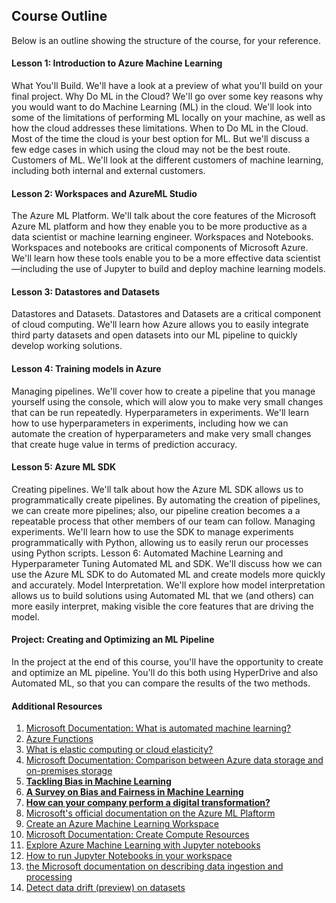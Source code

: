 ## Course Outline

Below is an outline showing the structure of the course, for your reference.

#### Lesson 1: Introduction to Azure Machine Learning

What You'll Build. We'll have a look at a preview of what you'll build on your final project.
Why Do ML in the Cloud? We'll go over some key reasons why you would want to do Machine Learning (ML) in the cloud. We'll look into some of the limitations of performing ML locally on your machine, as well as how the cloud addresses these limitations.
When to Do ML in the Cloud. Most of the time the cloud is your best option for ML. But we'll discuss a few edge cases in which using the cloud may not be the best route.
Customers of ML. We'll look at the different customers of machine learning, including both internal and external customers.

#### Lesson 2: Workspaces and AzureML Studio

The Azure ML Platform. We'll talk about the core features of the Microsoft Azure ML platform and how they enable you to be more productive as a data scientist or machine learning engineer.
Workspaces and Notebooks. Workspaces and notebooks are critical components of Microsoft Azure. We'll learn how these tools enable you to be a more effective data scientist—including the use of Jupyter to build and deploy machine learning models.
#### Lesson 3: Datastores and Datasets

Datastores and Datasets. Datastores and Datasets are a critical component of cloud computing. We'll learn how Azure allows you to easily integrate third party datasets and open datasets into our ML pipeline to quickly develop working solutions.

#### Lesson 4: Training models in Azure

Managing pipelines. We'll cover how to create a pipeline that you manage yourself using the console, which will alow you to make very small changes that can be run repeatedly.
Hyperparameters in experiments. We'll learn how to use hyperparameters in experiments, including how we can automate the creation of hyperparameters and make very small changes that create huge value in terms of prediction accuracy.

#### Lesson 5: Azure ML SDK

Creating pipelines. We'll talk about how the Azure ML SDK allows us to programmatically create pipelines. By automating the creation of pipelines, we can create more pipelines; also, our pipeline creation becomes a a repeatable process that other members of our team can follow.
Managing experiments. We'll learn how to use the SDK to manage experiments programmatically with Python, allowing us to easily rerun our processes using Python scripts.
Lesson 6: Automated Machine Learning and Hyperparameter Tuning
Automated ML and SDK. We'll discuss how we can use the Azure ML SDK to do Automated ML and create models more quickly and accurately.
Model Interpretation. We'll explore how model interpretation allows us to build solutions using Automated ML that we (and others) can more easily interpret, making visible the core features that are driving the model.

#### Project: Creating and Optimizing an ML Pipeline

In the project at the end of this course, you'll have the opportunity to create and optimize an ML pipeline. You'll do this both using HyperDrive and also Automated ML, so that you can compare the results of the two methods.


#### Additional Resources
1. [Microsoft Documentation: What is automated machine learning?](https://docs.microsoft.com/en-us/azure/machine-learning/concept-automated-ml)
2. [Azure Functions](https://azure.microsoft.com/en-us/services/functions/)
3. [What is elastic computing or cloud elasticity?](https://azure.microsoft.com/en-us/overview/what-is-elastic-computing/)
4. [Microsoft Documentation: Comparison between Azure data storage and on-premises storage](https://docs.microsoft.com/en-us/learn/modules/intro-to-data-in-azure/4-comparison-azure-and-on-prem-storage)
5. [**Tackling Bias in Machine Learning**](https://blog.insightdatascience.com/tackling-discrimination-in-machine-learning-5c95fde95e95)
6. [**A Survey on Bias and Fairness in Machine Learning**](https://arxiv.org/pdf/1908.09635.pdf)
7. [**How can your company perform a digital transformation?**](https://docs.microsoft.com/en-us/learn/modules/enable-digital-transformation/2-what-is-digital-transformation)
8. [Microsoft's official documentation on the Azure ML Plaftorm](https://docs.microsoft.com/en-us/azure/machine-learning/overview-what-is-azure-ml)
9. [Create an Azure Machine Learning Workspace](https://docs.microsoft.com/en-us/learn/modules/use-automated-machine-learning/create-workspace)
10. [Microsoft Documentation: Create Compute Resources](https://docs.microsoft.com/en-us/learn/modules/use-automated-machine-learning/create-compute)
11. [Explore Azure Machine Learning with Jupyter notebooks](https://docs.microsoft.com/en-us/azure/machine-learning/samples-notebooks)
12. [How to run Jupyter Notebooks in your workspace](https://docs.microsoft.com/en-us/azure/machine-learning/how-to-run-jupyter-notebooks)
13. [the Microsoft documentation on describing data ingestion and processing](https://docs.microsoft.com/en-us/learn/modules/explore-concepts-of-data-analytics/2-describe-data-ingestion-process)
14. [Detect data drift (preview) on datasets](https://docs.microsoft.com/en-us/azure/machine-learning/how-to-monitor-datasets)